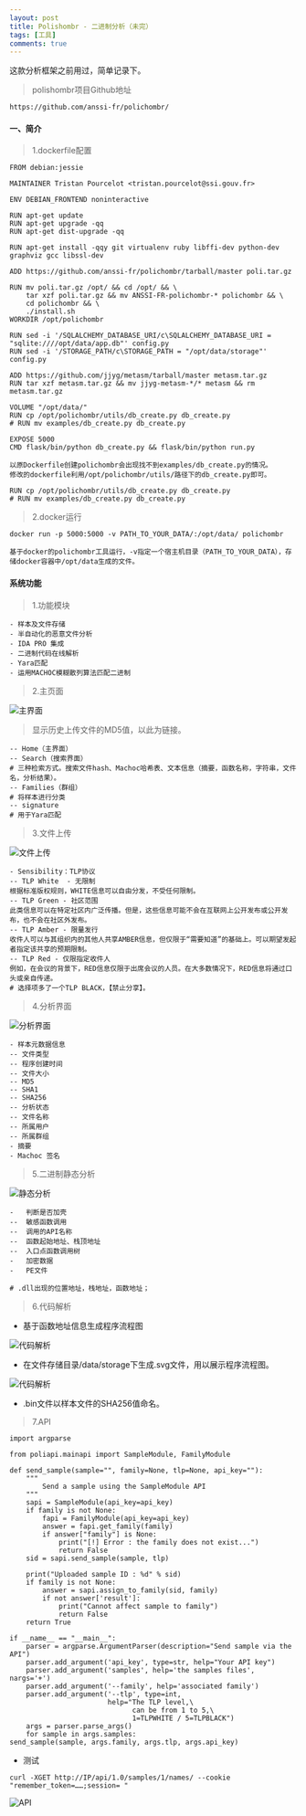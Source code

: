 ```yaml
---
layout: post
title: Polishombr - 二进制分析（未完）
tags: [工具]
comments: true
---
```


这款分析框架之前用过，简单记录下。

> polishombr项目Github地址


```
https://github.com/anssi-fr/polichombr/
```

#### 一、简介

> 1.dockerfile配置

```
FROM debian:jessie

MAINTAINER Tristan Pourcelot <tristan.pourcelot@ssi.gouv.fr>

ENV DEBIAN_FRONTEND noninteractive

RUN apt-get update
RUN apt-get upgrade -qq
RUN apt-get dist-upgrade -qq

RUN apt-get install -qqy git virtualenv ruby libffi-dev python-dev graphviz gcc libssl-dev

ADD https://github.com/anssi-fr/polichombr/tarball/master poli.tar.gz

RUN mv poli.tar.gz /opt/ && cd /opt/ && \
	tar xzf poli.tar.gz && mv ANSSI-FR-polichombr-* polichombr && \
	cd polichombr && \
	./install.sh
WORKDIR /opt/polichombr

RUN sed -i '/SQLALCHEMY_DATABASE_URI/c\SQLALCHEMY_DATABASE_URI = "sqlite:////opt/data/app.db"' config.py
RUN sed -i '/STORAGE_PATH/c\STORAGE_PATH = "/opt/data/storage"' config.py

ADD https://github.com/jjyg/metasm/tarball/master metasm.tar.gz
RUN tar xzf metasm.tar.gz && mv jjyg-metasm-*/* metasm && rm metasm.tar.gz

VOLUME "/opt/data/"
RUN cp /opt/polichombr/utils/db_create.py db_create.py
# RUN mv examples/db_create.py db_create.py

EXPOSE 5000
CMD flask/bin/python db_create.py && flask/bin/python run.py

```
```
以原Dockerfile创建polichombr会出现找不到examples/db_create.py的情况。
修改的dockerfile利用/opt/polichombr/utils/路径下的db_create.py即可。

RUN cp /opt/polichombr/utils/db_create.py db_create.py
# RUN mv examples/db_create.py db_create.py
```

> 2.docker运行

```
docker run -p 5000:5000 -v PATH_TO_YOUR_DATA/:/opt/data/ polichombr
```

```
基于docker的polichombr工具运行，-v指定一个宿主机目录（PATH_TO_YOUR_DATA），存储docker容器中/opt/data生成的文件。
```

#### 系统功能

> 1.功能模块

```
- 样本及文件存储
- 半自动化的恶意文件分析
- IDA PRO 集成
- 二进制代码在线解析
- Yara匹配
- 运用MACHOC模糊散列算法匹配二进制
```

> 2.主页面

![主界面](https://cijian00.github.io/img/polichombr/1.png)



> 显示历史上传文件的MD5值，以此为链接。

```
-- Home（主界面）
-- Search（搜索界面）
# 三种检索方式。搜索文件hash、Machoc哈希表、文本信息（摘要，函数名称，字符串，文件名，分析结果）。
-- Families（群组）
# 将样本进行分类
-- signature
# 用于Yara匹配
```

>3.文件上传

![文件上传](https://cijian00.github.io/img/polichombr/2.png)

```
- Sensibility：TLP协议
-- TLP White  - 无限制
根据标准版权规则，WHITE信息可以自由分发，不受任何限制。
-- TLP Green - 社区范围
此类信息可以在特定社区内广泛传播。但是，这些信息可能不会在互联网上公开发布或公开发布，也不会在社区外发布。
-- TLP Amber - 限量发行
收件人可以与其组织内的其他人共享AMBER信息，但仅限于“需要知道”的基础上。可以期望发起者指定该共享的预期限制。
-- TLP Red - 仅限指定收件人
例如，在会议的背景下，RED信息仅限于出席会议的人员。在大多数情况下，RED信息将通过口头或亲自传递。
# 选择项多了一个TLP BLACK，【禁止分享】。
```

>4.分析界面

![分析界面](https://cijian00.github.io/img/polichombr/3.png)

```
- 样本元数据信息
-- 文件类型
-- 程序创建时间
-- 文件大小
-- MD5
-- SHA1
-- SHA256
-- 分析状态
-- 文件名称
-- 所属用户
-- 所属群组
- 摘要
- Machoc 签名
```

>5.二进制静态分析

![静态分析](https://cijian00.github.io/img/polichombr/4.png)

```
-	判断是否加壳
--	敏感函数调用
--	调用的API名称
--	函数起始地址、栈顶地址
--	入口点函数调用树
-	加密数据
-	PE文件

# .dll出现的位置地址，栈地址，函数地址；
```

>6.代码解析

- 基于函数地址信息生成程序流程图

![代码解析](https://cijian00.github.io/img/polichombr/5.png)

- 在文件存储目录/data/storage下生成.svg文件，用以展示程序流程图。

![代码解析](https://cijian00.github.io/img/polichombr/6.png)

- .bin文件以样本文件的SHA256值命名。

>7.API

```
import argparse

from poliapi.mainapi import SampleModule, FamilyModule

def send_sample(sample="", family=None, tlp=None, api_key=""):
    """
        Send a sample using the SampleModule API
    """
    sapi = SampleModule(api_key=api_key)
    if family is not None:
        fapi = FamilyModule(api_key=api_key)
        answer = fapi.get_family(family)
        if answer["family"] is None:
            print("[!] Error : the family does not exist...")
            return False
    sid = sapi.send_sample(sample, tlp)

    print("Uploaded sample ID : %d" % sid)
    if family is not None:
        answer = sapi.assign_to_family(sid, family)
        if not answer['result']:
            print("Cannot affect sample to family")
            return False
    return True

if __name__ == "__main__":
    parser = argparse.ArgumentParser(description="Send sample via the API")
    parser.add_argument('api_key', type=str, help="Your API key")
    parser.add_argument('samples', help='the samples files', nargs='+')
    parser.add_argument('--family', help='associated family')
    parser.add_argument('--tlp', type=int,
                        help="The TLP level,\
                              can be from 1 to 5,\
                              1=TLPWHITE / 5=TLPBLACK")
    args = parser.parse_args()
    for sample in args.samples:
send_sample(sample, args.family, args.tlp, args.api_key)
```
- 测试

```
curl -XGET http://IP/api/1.0/samples/1/names/ --cookie "remember_token=……;session= "
```

![API](https://cijian00.github.io/img/polichombr/7.png)
